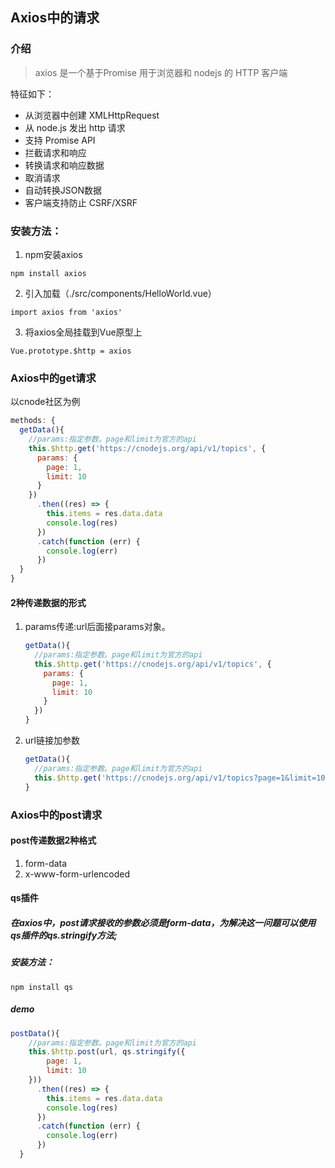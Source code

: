 ## Axios中的请求
### 介绍
> axios 是一个基于Promise 用于浏览器和 nodejs 的 HTTP 客户端    

特征如下：
- 从浏览器中创建 XMLHttpRequest
- 从 node.js 发出 http 请求
- 支持 Promise API
- 拦截请求和响应
- 转换请求和响应数据
- 取消请求
- 自动转换JSON数据
- 客户端支持防止 CSRF/XSRF

### 安装方法：
1. npm安装axios
```npm
npm install axios
```
2. 引入加载（./src/components/HelloWorld.vue）
```vue
import axios from 'axios'
```
3. 将axios全局挂载到Vue原型上
```vue
Vue.prototype.$http = axios
```

### Axios中的get请求
以cnode社区为例
```javascript
methods: {
  getData(){
    //params:指定参数。page和limit为官方的api
    this.$http.get('https://cnodejs.org/api/v1/topics', {
      params: {
        page: 1,
        limit: 10
      }
    })
      .then((res) => {
        this.items = res.data.data
        console.log(res)
      })
      .catch(function (err) {
        console.log(err)
      })
  }
}
```
#### 2种传递数据的形式
1. params传递:url后面接params对象。
    ```javascript
    getData(){
      //params:指定参数。page和limit为官方的api
      this.$http.get('https://cnodejs.org/api/v1/topics', {
        params: {
          page: 1,
          limit: 10
        }
      })
    }
    ```
2. url链接加参数
    ```javascript
    getData(){
      //params:指定参数。page和limit为官方的api
      this.$http.get('https://cnodejs.org/api/v1/topics?page=1&limit=10')
    }
    ```
### Axios中的post请求
#### post传递数据2种格式
1. form-data
2. x-www-form-urlencoded      
#### qs插件
##### 在axios中，post请求接收的参数必须是form-data，为解决这一问题可以使用qs插件的qs.stringify方法;
##### 安装方法：
```shell
npm install qs
```
##### **demo**
```javascript
postData(){
    //params:指定参数。page和limit为官方的api
    this.$http.post(url, qs.stringify({
        page: 1,
        limit: 10
    }))
      .then((res) => {
        this.items = res.data.data
        console.log(res)
      })
      .catch(function (err) {
        console.log(err)
      })
  }
```


